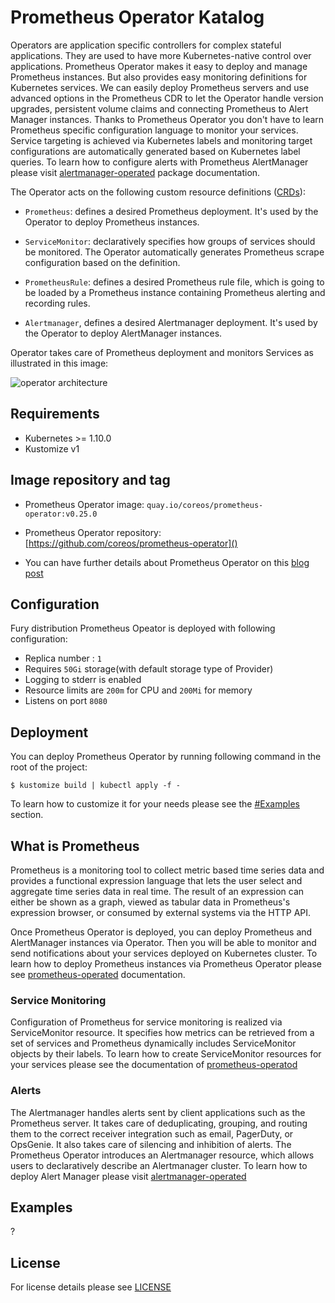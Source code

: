 # Prometheus Operator Katalog

Operators are application specific controllers for complex stateful applications. They are used to have more Kubernetes-native control over applications. Prometheus Operator makes it easy to deploy and manage Prometheus instances. But also provides easy monitoring definitions for Kubernetes services. We can easily deploy Prometheus servers and use advanced options in the Prometheus CDR to let the Operator handle version upgrades, persistent volume claims and connecting Prometheus to Alert Manager instances. Thanks to Prometheus Operator you don't have to learn Prometheus specific configuration language to monitor your services. Service targeting is achieved via Kubernetes labels and monitoring target configurations are automatically generated based on Kubernetes label queries. To learn how to configure alerts with Prometheus AlertManager please visit [alertmanager-operated]() package documentation.

The Operator acts on the following custom resource definitions ([CRDs](link)):

- `Prometheus`: defines a desired Prometheus deployment. It's used by the Operator to deploy Prometheus instances.

- `ServiceMonitor`: declaratively specifies how groups of services should be monitored. The Operator automatically generates Prometheus scrape configuration based on the definition.

- `PrometheusRule`: defines a desired Prometheus rule file, which is going to be loaded by a Prometheus instance containing Prometheus alerting and recording rules.

- `Alertmanager`, defines a desired Alertmanager deployment. It's used by the Operator to deploy AlertManager instances.

Operator takes care of Prometheus deployment and monitors Services as illustrated in this image:

![operator architecture](https://coreos.com/sites/default/files/inline-images/p1.png)


## Requirements
- Kubernetes >= 1.10.0
- Kustomize v1


## Image repository and tag

* Prometheus Operator image: `quay.io/coreos/prometheus-operator:v0.25.0`

* Prometheus Operator repository: [https://github.com/coreos/prometheus-operator]()

* You can have further details about Prometheus Operator on this [blog post](https://coreos.com/blog/the-prometheus-operator.html)


## Configuration

Fury distribution Prometheus Opeator is deployed with following configuration:
- Replica number : `1` 
- Requires `50Gi` storage(with default storage type of Provider)
- Logging to stderr is enabled
- Resource limits are `200m` for CPU and `200Mi` for memory
- Listens on port `8080` 


## Deployment

You can deploy Prometheus Operator by running following command in the root of the project:

`$ kustomize build | kubectl apply -f -`

To learn how to customize it for your needs please see the [#Examples]() section.



## What is Prometheus

Prometheus is a monitoring tool to collect metric based time series data and provides a functional expression language that lets the user select and aggregate time series data in real time. 
The result of an expression can either be shown as a graph, viewed as tabular data in Prometheus's expression browser, or consumed by external systems via the HTTP API.

Once Prometheus Operator is deployed, you can deploy Prometheus and AlertManager instances via Operator. Then you will be able to monitor and send notifications about your services deployed on Kubernetes cluster. To learn how to deploy Prometheus instances via Prometheus Operator please see [prometheus-operated]() documentation.


### Service Monitoring

Configuration of Prometheus for service monitoring is realized via ServiceMonitor resource. It specifies how metrics can be retrieved from a set of services and Prometheus dynamically includes ServiceMonitor objects by their labels. To learn how to create ServiceMonitor resources for your services please see the documentation of [prometheus-operatod]()


### Alerts

The Alertmanager handles alerts sent by client applications such as the Prometheus server. It takes care of deduplicating, grouping, and routing them to the correct receiver integration such as email, PagerDuty, or OpsGenie. It also takes care of silencing and inhibition of alerts. The Prometheus Operator introduces an Alertmanager resource, which allows users to declaratively describe an Alertmanager cluster. To learn how to deploy Alert Manager please visit [alertmanager-operated]()


## Examples
?

## License

For license details please see [LICENSE](license_link) 
